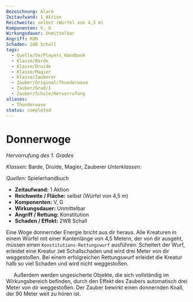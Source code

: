```yaml
---
Bezeichnung: Alarm
Zeitaufwand: 1 Aktion
Reichweite: selbst (Würfel von 4,5 m)
Komponenten: V, G
Wirkungsdauer: Unmittelbar
Angriff: KON
Schaden: 2d8 Schall
tags:
  - Quelle/5e/Players_Handbook
  - Klasse/Barde
  - Klasse/Druide
  - Klasse/Magier
  - Klasse/Zauberer
  - Zauber/Original/Thunderwave
  - Zauber/Grad/1
  - Zauber/Schule/Hervorrufung
aliases:
  - Thunderwave
status: completed
---
```

# Donnerwoge
_Hervorrufung des 1. Grades_

_Klassen:_ Barde, Druide, Magier, Zauberer
_Unterklassen:_

_Quellen:_ Spielerhandbuch
 
- **Zeitaufwand:** 1 Aktion
- **Reichweite / Fläche:** selbst (Würfel von 4,5 m)
- **Komponenten:** V, G
- **Wirkungsdauer:** Unmittelbar
- **Angriff / Rettung:** Konstitution
- **Schaden / Effekt:**  2W8 Schall

Eine Woge donnernder Energie bricht aus dir heraus. Alle Kreaturen in einem Würfel mit einer Kantenlänge von 4,5 Metern, der von dir ausgeht, müssen einen `Konstitutions-Rettungswurf` ausführen. Scheitert der Wurf, erleidet eine Kreatur `2W8` Schallschaden und wird drei Meter von dir weggestoßen. Bei einem erfolgreichen Rettungswurf erleidet die Kreatur halb so viel Schaden und wird nicht weggestoßen.

$\quad$ Außerdem werden ungesicherte Objekte, die sich vollständig im Wirkungsbereich befinden, durch den Effekt des Zaubers automatisch drei Meter von dir weggestoßen. Der Zauber bewirkt einen donnernden Knall, der 90 Meter weit zu hören ist.